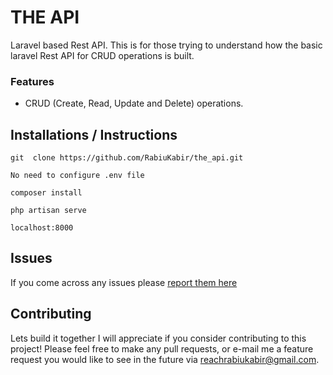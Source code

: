# THE API
Laravel based Rest API.
This is for those trying to understand how the basic laravel Rest API for CRUD operations is built.

### Features
* CRUD (Create, Read, Update and Delete) operations.

## Installations / Instructions

``` git  clone https://github.com/RabiuKabir/the_api.git ```

``` No need to configure .env file ```

``` composer install ```

``` php artisan serve ```

`localhost:8000`



## Issues
If you come across any issues please [report them here](https://github.com/RabiuKabir/the_api/issues)

## Contributing
 
Lets build it together I will appreciate if you consider contributing to this project! Please feel free to make any pull requests, or e-mail me a feature request you would like to see in the future via reachrabiukabir@gmail.com. 
 
 







